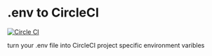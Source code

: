 # .env to CircleCI

[![Circle CI](https://circleci.com/gh/KensoDev/circleenv/tree/master.svg?style=svg)](https://circleci.com/gh/KensoDev/circleenv/tree/master)

turn your .env file into CircleCI project specific environment varibles
